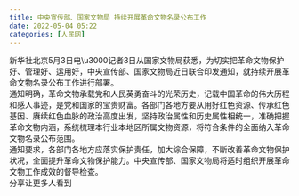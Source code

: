 ```yaml
---
title: 中央宣传部、国家文物局 持续开展革命文物名录公布工作
date: 2022-05-04 05:22
categories: [人民网]
---
```

新华社北京5月3日电\u3000记者3日从国家文物局获悉，为切实把革命文物保护好、管理好、运用好，中央宣传部、国家文物局近日联合印发通知，就持续开展革命文物名录公布工作进行部署。  
通知明确，革命文物承载党和人民英勇奋斗的光荣历史，记载中国革命的伟大历程和感人事迹，是党和国家的宝贵财富。各部门各地方要从用好红色资源、传承红色基因、赓续红色血脉的政治高度出发，坚持政治属性和历史属性相统一，准确把握革命文物内涵，系统梳理本行业本地区所属文物资源，将符合条件的全面纳入革命文物名录公布范围。  
通知要求，各部门各地方应落实保护责任，加大综合保障，不断改善革命文物保护状况，全面提升革命文物保护能力。中央宣传部、国家文物局将适时组织开展革命文物工作成效的督导检查。  
分享让更多人看到  
